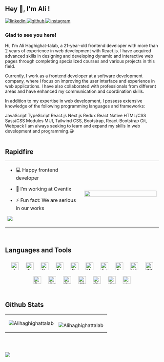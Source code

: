 ## Hey 👋, I'm Ali !  
  

<a href="https://linkedin.com/in/alihtofficial" target="_blank">
<img src=https://img.shields.io/badge/linkedin-%231E77B5.svg?&style=for-the-badge&logo=linkedin&logoColor=white alt=linkedin style="margin-bottom: 5px;" />
</a>
<a href="https://github.com/Alihaghighattalab" target="_blank">
<img src=https://img.shields.io/badge/github-%2324292e.svg?&style=for-the-badge&logo=github&logoColor=white alt=github style="margin-bottom: 5px;" />
</a>
<a href="https://instagram.com/alihtofficial_" target="_blank">
<img src=https://img.shields.io/badge/instagram-%23000000.svg?&style=for-the-badge&logo=instagram&logoColor=white alt=instagram style="margin-bottom: 5px;" />
</a>  
  



### Glad to see you here!  
Hi, I'm Ali Haghighat-talab, a 21-year-old frontend developer with more than 2 years of experience in web development with React.js. I have acquired advanced skills in designing and developing dynamic and interactive web pages through completing specialized courses and various projects in this field.

Currently, I work as a frontend developer at a software development company, where I focus on improving the user interface and experience in web applications. I have also collaborated with professionals from different areas and have enhanced my communication and coordination skills.

In addition to my expertise in web development, I possess extensive knowledge of the following programming languages and frameworks:

JavaScript
TypeScript
React.js
Next.js
Redux
React Native
HTML/CSS
Sass/CSS Modules
MUI, Tailwind CSS, Bootstrap, React-Bootstrap
Git, Webpack
I am always seeking to learn and expand my skills in web development and programming.😀  
<br/>  


## Rapidfire  
<table><tr><td valign="center" width="50%">

- 💻 Happy frontend developer  
  

- 💼 I’m working at Cventix   
  

- ⚡ Fun fact: We are serious in our works   

![](https://quotes-github-readme.vercel.app/api?type=vetical&theme=tokyonight)
  
</td><td valign="center" width="50%">

<div align="center">
<img src="https://media1.giphy.com/media/qgQUggAC3Pfv687qPC/giphy.gif" align="center" style="width: 100%" height="100%" />
</div>  


</td></tr></table>  

<br/>  


## Languages and Tools  
<div align="center">  
<a href="https://www.javascript.com/" target="_blank"><img style="margin: 10px" src="https://profilinator.rishav.dev/skills-assets/javascript-original.svg" alt="JavaScript" height="25" /></a>  
<a href="https://www.typescriptlang.org/" target="_blank"><img style="margin: 10px" src="https://profilinator.rishav.dev/skills-assets/typescript-original.svg" alt="TypeScript" height="25" /></a>  
<a href="https://reactjs.org/" target="_blank"><img style="margin: 10px" src="https://profilinator.rishav.dev/skills-assets/react-original-wordmark.svg" alt="React" height="25" /></a>  
<a href="https://nextjs.org/" target="_blank"><img style="margin: 10px" src="https://profilinator.rishav.dev/skills-assets/nextjs.png" alt="NextJS" height="25" /></a>  
<a href="https://redux.js.org/" target="_blank"><img style="margin: 10px" src="https://profilinator.rishav.dev/skills-assets/redux-original.svg" alt="Redux" height="25" /></a>  
<a href="https://mui.com/" target="_blank"><img style="margin: 10px" src="https://profilinator.rishav.dev/skills-assets/mui.png" alt="Material UI" height="25" /></a>  
<a href="https://www.tailwindcss.com/" target="_blank"><img style="margin: 10px" src="https://profilinator.rishav.dev/skills-assets/tailwindcss.svg" alt="Tailwind CSS" height="25" /></a>  
<a href="https://sass-lang.com/" target="_blank"><img style="margin: 10px" src="https://profilinator.rishav.dev/skills-assets/sass-original.svg" alt="Sass" height="25" /></a>  
<a href="https://en.wikipedia.org/wiki/HTML5" target="_blank"><img style="margin: 10px" src="https://profilinator.rishav.dev/skills-assets/html5-original-wordmark.svg" alt="HTML5" height="25" /></a>  
<a href="https://www.w3schools.com/css/" target="_blank"><img style="margin: 10px" src="https://profilinator.rishav.dev/skills-assets/css3-original-wordmark.svg" alt="CSS3" height="25" /></a>  
<a href="https://getbootstrap.com/docs/3.4/javascript/" target="_blank"><img style="margin: 10px" src="https://profilinator.rishav.dev/skills-assets/bootstrap-plain.svg" alt="Bootstrap" height="25" /></a>  
<a href="https://github.com/" target="_blank"><img style="margin: 10px" src="https://profilinator.rishav.dev/skills-assets/git-scm-icon.svg" alt="Git" height="25" /></a>  
<a href="https://about.gitlab.com/" target="_blank"><img style="margin: 10px" src="https://profilinator.rishav.dev/skills-assets/gitlab.svg" alt="GitLab" height="25" /></a>  
<a href="https://webpack.js.org/" target="_blank"><img style="margin: 10px" src="https://profilinator.rishav.dev/skills-assets/webpack-original.svg" alt="Webpack" height="25" /></a>  
<a href="https://www.chartjs.org/" target="_blank"><img style="margin: 10px" src="https://profilinator.rishav.dev/skills-assets/logo-title.svg" alt="Chart.js" height="25" /></a>  
<a href="https://styled-components.com/" target="_blank"><img style="margin: 10px" src="https://profilinator.rishav.dev/skills-assets/styled-components.png" alt="Styled Components" height="25" /></a>  
<a href="https://www.jestjs.io/" target="_blank"><img style="margin: 10px" src="https://profilinator.rishav.dev/skills-assets/jest.svg" alt="Jest" height="25" /></a>  
</div>  

<br/>  


## Github Stats  
<table align="center" width="100%"><tr><td valign="center" width="50%">

<p>&nbsp;<img align="center" src="https://github-readme-stats.vercel.app/api?username=alihaghighattalab&show_icons=true&theme=dracula&locale=en" alt="Alihaghighattalab" /></p>

</td><td valign="center" width="50%">

<p><img align="left" src="https://github-readme-stats.vercel.app/api/top-langs?username=alihaghighattalab&show_icons=true&theme=dracula&locale=en&layout=compact" alt="Alihaghighattalab" /></p>

</td></tr></table>  

<br/>  
<br/>  

[![](https://visitcount.itsvg.in/api?id=Alihaghighattalab&icon=5&color=0)](https://visitcount.itsvg.in)
